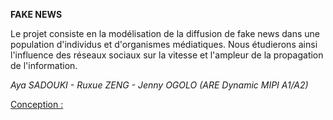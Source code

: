 **FAKE NEWS**

Le projet consiste en la modélisation de la diffusion de fake news dans une population d'individus et d'organismes médiatiques.
Nous étudierons ainsi l'influence des réseaux sociaux sur la vitesse et l'ampleur de la propagation de l'information.

_Aya SADOUKI - Ruxue ZENG - Jenny OGOLO (ARE Dynamic MIPI A1/A2)_

[Conception :](https://github.com/are-mipiA1A2/Fake-news/blob/master/Conception%20-%20Def%20du%20syst%C3%A8me%2Benvt.md)
